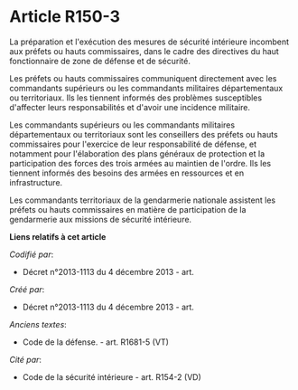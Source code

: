 # Article R150-3

La préparation et l'exécution des mesures de sécurité intérieure incombent aux préfets ou hauts commissaires, dans le cadre
des directives du haut fonctionnaire de zone de défense et de sécurité.

Les préfets ou hauts commissaires communiquent directement avec les commandants supérieurs ou les commandants militaires
départementaux ou territoriaux. Ils les tiennent informés des problèmes susceptibles d'affecter leurs responsabilités et
d'avoir une incidence militaire.

Les commandants supérieurs ou les commandants militaires départementaux ou territoriaux sont les conseillers des préfets ou
hauts commissaires pour l'exercice de leur responsabilité de défense, et notamment pour l'élaboration des plans généraux de
protection et la participation des forces des trois armées au maintien de l'ordre. Ils les tiennent informés des besoins des
armées en ressources et en infrastructure.

Les commandants territoriaux de la gendarmerie nationale assistent les préfets ou hauts commissaires en matière de
participation de la gendarmerie aux missions de sécurité intérieure.

**Liens relatifs à cet article**

_Codifié par_:

  - Décret n°2013-1113 du 4 décembre 2013 - art.

_Créé par_:

  - Décret n°2013-1113 du 4 décembre 2013 - art.

_Anciens textes_:

  - Code de la défense. - art. R1681-5 (VT)

_Cité par_:

  - Code de la sécurité intérieure - art. R154-2 (VD)
